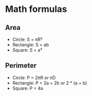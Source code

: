 # Math formulas
## Area
- Circle: S = πR²
- Rectangle: S = ab
- Square: S = a²

## Perimeter
- Circle: P = 2πR or пD
- Rectangle: P = 2a + 2b or 2 * (a + b)
- Square: P = 4a
